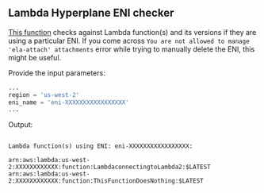## Lambda Hyperplane ENI checker

[This function](lambda_hyperplane_eni_checker.py) checks against Lambda function(s) and its versions if they are using a particular ENI. If you come across ``` You are not allowed to manage 'ela-attach' attachments ``` error while trying to manually delete the ENI, this might be useful.

Provide the input parameters:

```python
...
region = 'us-west-2'
eni_name = 'eni-XXXXXXXXXXXXXXXXX'
...

```

Output:
```

Lambda function(s) using ENI: eni-XXXXXXXXXXXXXXXXX:

arn:aws:lambda:us-west-2:XXXXXXXXXXXX:function:LambdaconnectingtoLambda2:$LATEST
arn:aws:lambda:us-west-2:XXXXXXXXXXXX:function:ThisFunctionDoesNothing:$LATEST


```
